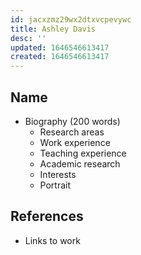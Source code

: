 ```yaml
---
id: jacxzmz29wx2dtxvcpevywc
title: Ashley Davis
desc: ''
updated: 1646546613417
created: 1646546613417
---
```


## Name
- Biography (200 words)
  - Research areas
  - Work experience
  - Teaching experience
  - Academic research
  - Interests
  - Portrait

## References
- Links to work
